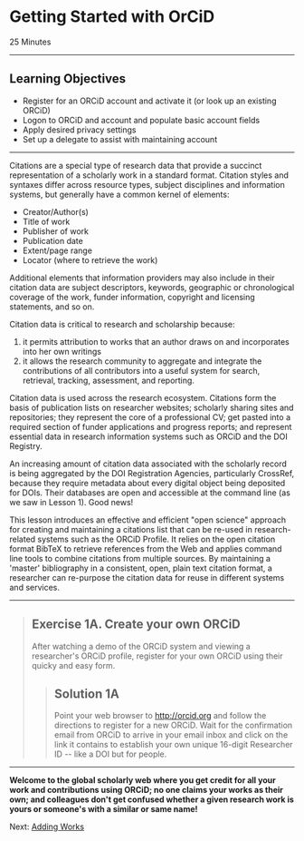 #  Getting Started with OrCiD
25 Minutes

---

## Learning Objectives

* Register for an ORCiD account and activate it (or look up an existing ORCiD)
* Logon to ORCiD and account and populate basic account fields
* Apply desired privacy settings
* Set up a delegate to assist with maintaining account

---

Citations are a special type of research data that provide a succinct
representation of a scholarly work in a standard format. Citation styles and
syntaxes differ across resource types, subject disciplines and information
systems, but generally have a common kernel of elements:

+ Creator/Author(s)
+ Title of work
+ Publisher of work
+ Publication date
+ Extent/page range
+ Locator (where to retrieve the work)

Additional elements that information providers may also include in their
citation data are subject descriptors, keywords, geographic or chronological
coverage of the work, funder information, copyright and licensing statements,
and so on.

Citation data is critical to research and scholarship because:

1. it permits attribution to works that an author draws on and incorporates
into her own writings
2. it allows the research community to aggregate and integrate the
contributions of all contributors into a useful system for search, retrieval,
tracking, assessment, and reporting.

Citation data is used across the research ecosystem. Citations form the basis
of publication lists on researcher websites; scholarly sharing sites and
repositories; they represent the core of a professional CV; get pasted into a
required section of funder applications and progress reports; and represent
essential data in research information systems such as ORCiD and the DOI
Registry.

An increasing amount of citation data associated with the scholarly record is
being aggregated by the DOI Registration Agencies, particularly CrossRef,
because they require metadata about every digital object being deposited for
DOIs. Their databases are open and accessible at the command line (as we saw in
Lesson 1). Good news!

This lesson introduces an effective and efficient "open science" approach for
creating and maintaining a citations list that can be re-used in
research-related systems such as the ORCiD Profile. It relies on the open
citation format BibTeX to retrieve references from the Web and applies command
line tools to combine citations from multiple sources. By maintaining a
'master' bibliography in a consistent, open, plain text citation format, a
researcher can re-purpose the citation data for reuse in different systems and
services.

---

> ## Exercise 1A. Create your own ORCiD
>
> After watching a demo of the ORCiD system and viewing a researcher's ORCiD 
> profile, register for your own ORCiD using their quicky and easy form.
>
> > ## Solution 1A
> >
> > Point your web browser to http://orcid.org and follow the directions to 
> > register for a new ORCiD. Wait for the confirmation email from ORCiD to 
> > arrive in your email inbox and click on the link it contains to establish 
> > your own unique 16-digit Researcher ID -- like a DOI but for people.

---

**Welcome to the global scholarly web where you get credit for all your work
and contributions using ORCiD; no one claims your works as their own; and
colleagues don't get confused whether a given research work is yours or
someone's with a similar or same name!**

Next: [Adding Works](01-adding-works.html)
